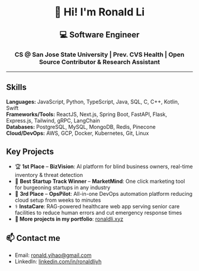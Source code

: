 <h1 align="center">👋 Hi! I'm Ronald Li</h1>
<h2 align="center">💻 Software Engineer</h2>

<h3 align="center">
CS @ San Jose State University | Prev. CVS Health | Open Source Contributor & Research Assistant
</h3>

--- 

## Skills
**Languages:** JavaScript, Python, TypeScript, Java, SQL, C, C++, Kotlin, Swift  
**Frameworks/Tools:** ReactJS, Next.js, Spring Boot, FastAPI, Flask, Express.js, Tailwind, gRPC, LangChain  
**Databases:** PostgreSQL, MySQL, MongoDB, Redis, Pinecone  
**Cloud/DevOps:** AWS, GCP, Docker, Kubernetes, Git, Linux  

## Key Projects
- 🏆 **1st Place** – **BizVision**: AI platform for blind business owners, real-time inventory & threat detection  
- 🥇 **Best Startup Track Winner** – **MarketMind**: One click marketing tool for burgeoning startups in any industry  
- 🥉 **3rd Place** – **OpsPilot**: All-in-one DevOps automation platform reducing cloud setup from weeks to minutes  
- ⚕️ **InstaCare**: RAG-powered healthcare web app serving senior care facilities to reduce human errors and cut emergency response times
- **🔗 More projects in my portfolio**: [ronaldli.xyz](https://www.ronaldli.xyz) 

## 📫 Contact me
- Email: ronald.yihao@gmail.com
- LinkedIn: [linkedin.com/in/ronaldliyh](https://linkedin.com/in/ronaldliyh)



